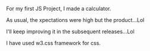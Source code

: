 For my first JS Project, I made a calculator.

As usual, the xpectations were high but the product...Lol

I'll keep improving it in the subsequent releases...Lol

I have used w3.css framework for css.
